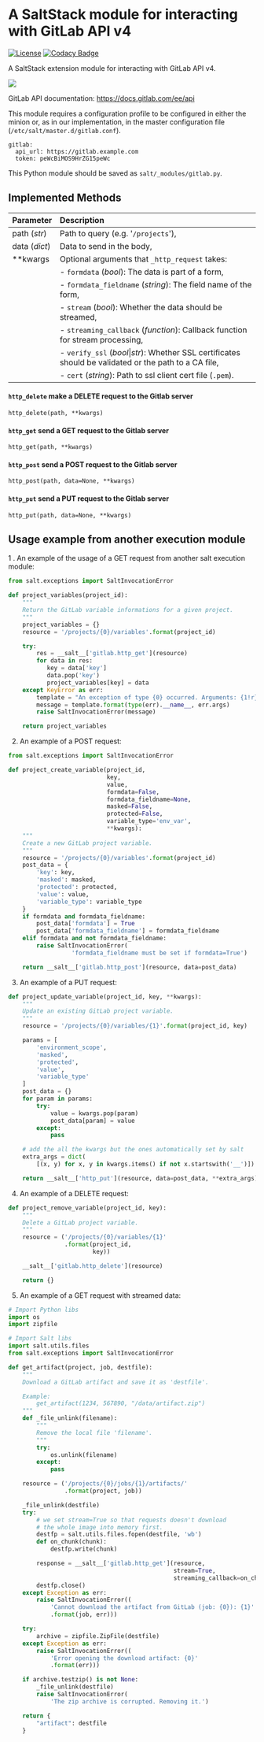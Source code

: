 # A SaltStack module for interacting with GitLab API v4

[![License](https://img.shields.io/badge/License-Apache--2.0-blue.svg)](https://spdx.org/licenses/Apache-2.0.html)
[![Codacy Badge](https://app.codacy.com/project/badge/Grade/34d9d4b1414c4d24a65bf1c4172ef636)](https://www.codacy.com/manual/madrisan/saltstack-gitlab-apiv4?utm_source=github.com&amp;utm_medium=referral&amp;utm_content=madrisan/saltstack-gitlab-apiv4&amp;utm_campaign=Badge_Grade)

A SaltStack extension module for interacting with GitLab API v4.

![](images/gitlab_logo.png?raw=true)

GitLab API documentation: <https://docs.gitlab.com/ee/api>

This module requires a configuration profile to be configured in either the minion or, as in our implementation, in the master configuration file (`/etc/salt/master.d/gitlab.conf`).

    gitlab:
      api_url: https://gitlab.example.com
      token: peWcBiMOS9HrZG15peWc

This Python module should be saved as `salt/_modules/gitlab.py`.

## Implemented Methods

| Parameter     | Description                                                                  |
|:--------------|:-----------------------------------------------------------------------------|
| path (*str*)  | Path to query (e.g. '`/projects`'),                                          |
| data (*dict*) | Data to send in the body,                                                    |
| **kwargs      | Optional arguments that `_http_request` takes:                               |
|               | - `formdata` (*bool*): The data is part of a form,                           |
|               | - `formdata_fieldname` (*string*): The field name of the form,               |
|               | - `stream` (*bool*): Whether the data should be streamed,                    |
|               | - `streaming_callback` (*function*): Callback function for stream processing,|
|               | - `verify_ssl` (*bool*\|*str*): Whether SSL certificates should be validated or the path to a CA file,|
|               | - `cert` (*string*): Path to ssl client cert file (`.pem`).                  |

#### `http_delete` make a DELETE request to the Gitlab server

    http_delete(path, **kwargs)
    
#### `http_get` send a GET request to the Gitlab server

    http_get(path, **kwargs)

#### `http_post` send a POST request to the Gitlab server

    http_post(path, data=None, **kwargs)

#### `http_put` send a PUT request to the Gitlab server

    http_put(path, data=None, **kwargs)

## Usage example from another execution module

1 . An example of the usage of a GET request from another salt execution module:

```python
from salt.exceptions import SaltInvocationError

def project_variables(project_id):
    """
    Return the GitLab variable informations for a given project.
    """
    project_variables = {}
    resource = '/projects/{0}/variables'.format(project_id)

    try:
        res = __salt__['gitlab.http_get'](resource)
        for data in res:
           key = data['key']
           data.pop('key')
           project_variables[key] = data
    except KeyError as err:
        template = "An exception of type {0} occurred. Arguments: {1!r}"
        message = template.format(type(err).__name__, err.args)
        raise SaltInvocationError(message)

    return project_variables
```
2. An example of a POST request:

```python
from salt.exceptions import SaltInvocationError

def project_create_variable(project_id,
                            key,
                            value,
                            formdata=False,
                            formdata_fieldname=None,
                            masked=False,
                            protected=False,
                            variable_type='env_var',
                            **kwargs):
    """
    Create a new GitLab project variable.
    """
    resource = '/projects/{0}/variables'.format(project_id)
    post_data = {
        'key': key,
        'masked': masked,
        'protected': protected,
        'value': value,
        'variable_type': variable_type
    }
    if formdata and formdata_fieldname:
        post_data['formdata'] = True
        post_data['formdata_fieldname'] = formdata_fieldname
    elif formdata and not formdata_fieldname:
        raise SaltInvocationError(
                  'formdata_fieldname must be set if formdata=True')

    return __salt__['gitlab.http_post'](resource, data=post_data)
```

3. An example of a PUT request:

```python
def project_update_variable(project_id, key, **kwargs):
    """
    Update an existing GitLab project variable.
    """
    resource = '/projects/{0}/variables/{1}'.format(project_id, key)

    params = [
        'environment_scope',
        'masked',
        'protected',
        'value',
        'variable_type'
    ]
    post_data = {}
    for param in params:
        try:
            value = kwargs.pop(param)
            post_data[param] = value
        except:
            pass

    # add the all the kwargs but the ones automatically set by salt
    extra_args = dict(
        [(x, y) for x, y in kwargs.items() if not x.startswith('__')])

    return __salt__['http_put'](resource, data=post_data, **extra_args)
```

4. An example of a DELETE request:

```python
def project_remove_variable(project_id, key):
    """
    Delete a GitLab project variable.
    """
    resource = ('/projects/{0}/variables/{1}'
                .format(project_id,
                        key))

    __salt__['gitlab.http_delete'](resource)

    return {}
```

5. An example of a GET request with streamed data:

```python
# Import Python libs
import os
import zipfile

# Import Salt libs
import salt.utils.files
from salt.exceptions import SaltInvocationError

def get_artifact(project, job, destfile):
    """
    Download a GitLab artifact and save it as 'destfile'.

    Example:
        get_artifact(1234, 567890, "/data/artifact.zip")
    """
    def _file_unlink(filename):
        """
        Remove the local file 'filename'.
        """
        try:
            os.unlink(filename)
        except:
            pass

    resource = ('/projects/{0}/jobs/{1}/artifacts/'
                .format(project, job))

    _file_unlink(destfile)
    try:
        # we set stream=True so that requests doesn't download
        # the whole image into memory first.
        destfp = salt.utils.files.fopen(destfile, 'wb')
        def on_chunk(chunk):
            destfp.write(chunk)

        response = __salt__['gitlab.http_get'](resource,
                                               stream=True,
                                               streaming_callback=on_chunk)
        destfp.close()
    except Exception as err:
        raise SaltInvocationError((
            'Cannot download the artifact from GitLab (job: {0}): {1}'
            .format(job, err)))

    try:
        archive = zipfile.ZipFile(destfile)
    except Exception as err:
        raise SaltInvocationError((
            'Error opening the download artifact: {0}'
            .format(err)))

    if archive.testzip() is not None:
        _file_unlink(destfile)
        raise SaltInvocationError(
            'The zip archive is corrupted. Removing it.')

    return {
        "artifact": destfile
    }
```

